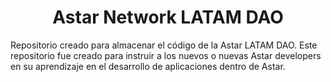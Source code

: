<h1 align="center">Astar Network LATAM DAO</h1>
<p>Repositorio creado para almacenar el código de la Astar LATAM DAO. Este repositorio fue creado para instruir a los nuevos o nuevas Astar developers en su aprendizaje en el desarrollo de aplicaciones dentro de Astar.</p>  
